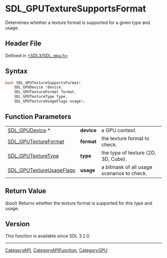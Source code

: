 # SDL_GPUTextureSupportsFormat

Determines whether a texture format is supported for a given type and usage.

## Header File

Defined in [<SDL3/SDL_gpu.h>](https://github.com/libsdl-org/SDL/blob/main/include/SDL3/SDL_gpu.h)

## Syntax

```c
bool SDL_GPUTextureSupportsFormat(
    SDL_GPUDevice *device,
    SDL_GPUTextureFormat format,
    SDL_GPUTextureType type,
    SDL_GPUTextureUsageFlags usage);
```

## Function Parameters

|                                                      |            |                                            |
| ---------------------------------------------------- | ---------- | ------------------------------------------ |
| [SDL_GPUDevice](SDL_GPUDevice) *                     | **device** | a GPU context.                             |
| [SDL_GPUTextureFormat](SDL_GPUTextureFormat)         | **format** | the texture format to check.               |
| [SDL_GPUTextureType](SDL_GPUTextureType)             | **type**   | the type of texture (2D, 3D, Cube).        |
| [SDL_GPUTextureUsageFlags](SDL_GPUTextureUsageFlags) | **usage**  | a bitmask of all usage scenarios to check. |

## Return Value

(bool) Returns whether the texture format is supported for this type and
usage.

## Version

This function is available since SDL 3.2.0.

----
[CategoryAPI](CategoryAPI), [CategoryAPIFunction](CategoryAPIFunction), [CategoryGPU](CategoryGPU)

